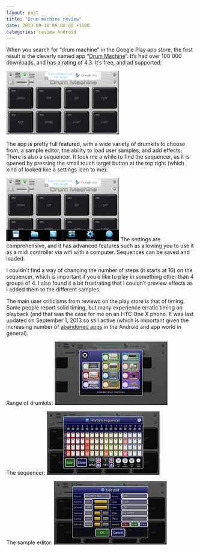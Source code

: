 ```yaml
---
layout: post
title: "Drum machine review"
date: 2013-09-18 09:00:00 +1100
categories: review Android
---
```

When you search for “drum machine” in the Google Play app store, the first result is the cleverly named app “[Drum Machine](https://play.google.com/store/apps/details?id=com.bti.dMachine)“. It’s had over 100 000 downloads, and has a rating of 4.3. It’s free, and ad supported:

![screenshot overview](/assets/Screenshot_2013-09-18-17-31-23-300x168.png)

The app is pretty full featured, with a wide variety of drumkits to choose from, a sample editor, the ability to load user samples, and add effects. There is also a sequencer. It took me a while to find the sequencer, as it is opened by pressing the small touch target button at the top right (which kind of looked like a settings icon to me):

![screenshot 2](/assets/Screenshot_2013-09-18-17-31-38-300x168.png)
The settings are comprehensive, and it has advanced features such as allowing you to use it as a midi controller via wifi with a computer. Sequences can be saved and loaded.

I couldn’t find a way of changing the number of steps (it starts at 16) on the sequencer, which is important if you’d like to play in something other than 4 groups of 4.  I also found it a bit frustrating that I couldn’t preview effects as I added them to the different samples.

The main user criticisms from reviews on the play store is that of timing. Some people report solid timing, but many experience erratic timing on playback (and that was the case for me on an HTC One X phone. It was last updated on September 1, 2013 so still active (which is important given the increasing number of [abandoned apps](http://blogs.computerworld.com/mobile-apps/22724/app-store-gold-rush-over-zombies-take-over-farm) in the Android and app world in general).

Range of drumkits:
![drum kit choice](/assets/Screenshot_2013-09-18-17-32-28-300x168.png)

The sequencer:
![sequencer](/assets/Screenshot_2013-09-18-17-32-05-300x168.png)

The sample editor:
![sample editor](/assets/Screenshot_2013-09-18-17-31-53-300x168.png)
